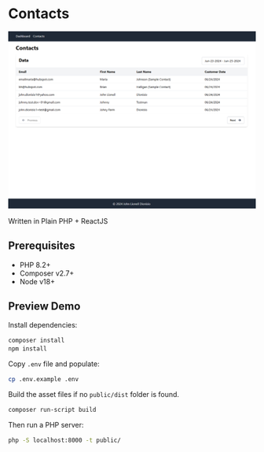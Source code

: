 # Contacts

![Screenshot](./screenshot.png)

Written in Plain PHP + ReactJS

## Prerequisites

* PHP 8.2+
* Composer v2.7+
* Node v18+

## Preview Demo

Install dependencies:

```bash
composer install
npm install
```

Copy `.env` file and populate:

```bash
cp .env.example .env
```

Build the asset files if no `public/dist` folder is found.

```bash
composer run-script build
```

Then run a PHP server:

```bash
php -S localhost:8000 -t public/
```
